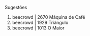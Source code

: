Sugestões
1. beecrowd | 2670 Máquina de Café
2. beecrowd | 1929 Triângulo
3. beecrowd | 1013 O Maior